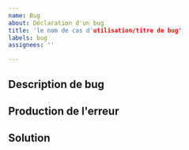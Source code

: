 ```yaml
---
name: Bug
about: Déclaration d'un bug
title: 'le nom de cas d'utilisation/titre de bug'
labels: bug
assignees: ''

---
```


## Description de bug

## Production de l'erreur 


## Solution 



